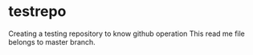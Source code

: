 # testrepo
Creating a testing repository to know github operation
This read me file belongs to master branch.
